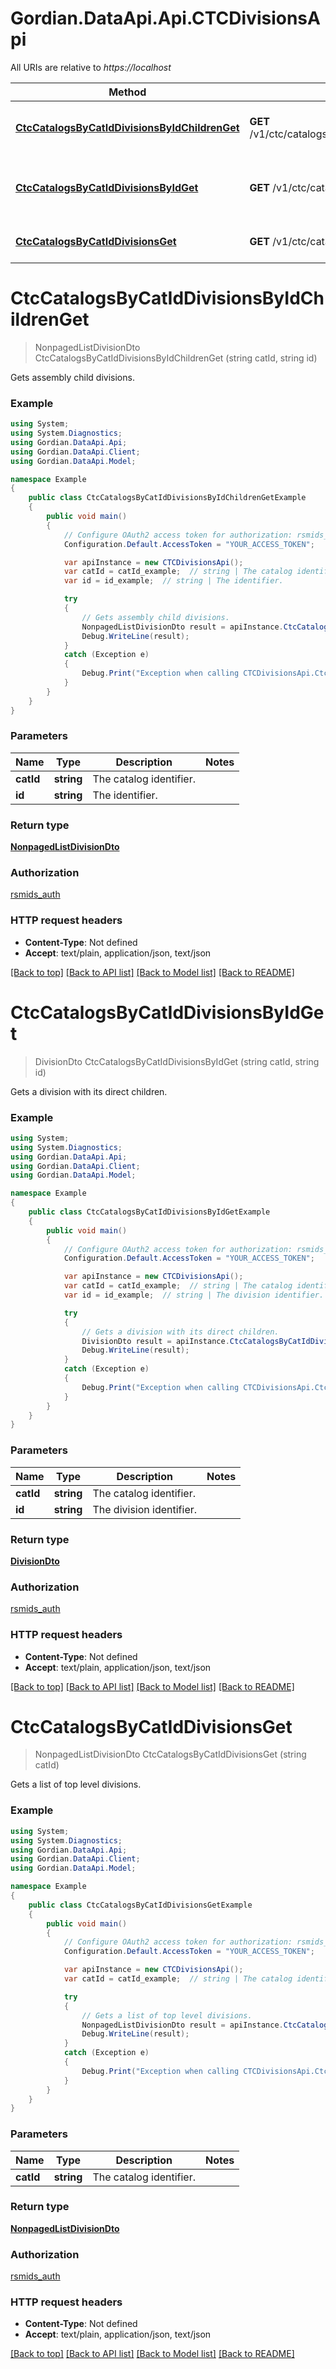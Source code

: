 # Gordian.DataApi.Api.CTCDivisionsApi

All URIs are relative to *https://localhost*

Method | HTTP request | Description
------------- | ------------- | -------------
[**CtcCatalogsByCatIdDivisionsByIdChildrenGet**](CTCDivisionsApi.md#ctccatalogsbycatiddivisionsbyidchildrenget) | **GET** /v1/ctc/catalogs/{catId}/divisions/{id}/children | Gets assembly child divisions.
[**CtcCatalogsByCatIdDivisionsByIdGet**](CTCDivisionsApi.md#ctccatalogsbycatiddivisionsbyidget) | **GET** /v1/ctc/catalogs/{catId}/divisions/{id} | Gets a division with its direct children.
[**CtcCatalogsByCatIdDivisionsGet**](CTCDivisionsApi.md#ctccatalogsbycatiddivisionsget) | **GET** /v1/ctc/catalogs/{catId}/divisions | Gets a list of top level divisions.


<a name="ctccatalogsbycatiddivisionsbyidchildrenget"></a>
# **CtcCatalogsByCatIdDivisionsByIdChildrenGet**
> NonpagedListDivisionDto CtcCatalogsByCatIdDivisionsByIdChildrenGet (string catId, string id)

Gets assembly child divisions.

### Example
```csharp
using System;
using System.Diagnostics;
using Gordian.DataApi.Api;
using Gordian.DataApi.Client;
using Gordian.DataApi.Model;

namespace Example
{
    public class CtcCatalogsByCatIdDivisionsByIdChildrenGetExample
    {
        public void main()
        {
            // Configure OAuth2 access token for authorization: rsmids_auth
            Configuration.Default.AccessToken = "YOUR_ACCESS_TOKEN";

            var apiInstance = new CTCDivisionsApi();
            var catId = catId_example;  // string | The catalog identifier.
            var id = id_example;  // string | The identifier.

            try
            {
                // Gets assembly child divisions.
                NonpagedListDivisionDto result = apiInstance.CtcCatalogsByCatIdDivisionsByIdChildrenGet(catId, id);
                Debug.WriteLine(result);
            }
            catch (Exception e)
            {
                Debug.Print("Exception when calling CTCDivisionsApi.CtcCatalogsByCatIdDivisionsByIdChildrenGet: " + e.Message );
            }
        }
    }
}
```

### Parameters

Name | Type | Description  | Notes
------------- | ------------- | ------------- | -------------
 **catId** | **string**| The catalog identifier. | 
 **id** | **string**| The identifier. | 

### Return type

[**NonpagedListDivisionDto**](NonpagedListDivisionDto.md)

### Authorization

[rsmids_auth](../README.md#rsmids_auth)

### HTTP request headers

 - **Content-Type**: Not defined
 - **Accept**: text/plain, application/json, text/json

[[Back to top]](#) [[Back to API list]](../README.md#documentation-for-api-endpoints) [[Back to Model list]](../README.md#documentation-for-models) [[Back to README]](../README.md)

<a name="ctccatalogsbycatiddivisionsbyidget"></a>
# **CtcCatalogsByCatIdDivisionsByIdGet**
> DivisionDto CtcCatalogsByCatIdDivisionsByIdGet (string catId, string id)

Gets a division with its direct children.

### Example
```csharp
using System;
using System.Diagnostics;
using Gordian.DataApi.Api;
using Gordian.DataApi.Client;
using Gordian.DataApi.Model;

namespace Example
{
    public class CtcCatalogsByCatIdDivisionsByIdGetExample
    {
        public void main()
        {
            // Configure OAuth2 access token for authorization: rsmids_auth
            Configuration.Default.AccessToken = "YOUR_ACCESS_TOKEN";

            var apiInstance = new CTCDivisionsApi();
            var catId = catId_example;  // string | The catalog identifier.
            var id = id_example;  // string | The division identifier.

            try
            {
                // Gets a division with its direct children.
                DivisionDto result = apiInstance.CtcCatalogsByCatIdDivisionsByIdGet(catId, id);
                Debug.WriteLine(result);
            }
            catch (Exception e)
            {
                Debug.Print("Exception when calling CTCDivisionsApi.CtcCatalogsByCatIdDivisionsByIdGet: " + e.Message );
            }
        }
    }
}
```

### Parameters

Name | Type | Description  | Notes
------------- | ------------- | ------------- | -------------
 **catId** | **string**| The catalog identifier. | 
 **id** | **string**| The division identifier. | 

### Return type

[**DivisionDto**](DivisionDto.md)

### Authorization

[rsmids_auth](../README.md#rsmids_auth)

### HTTP request headers

 - **Content-Type**: Not defined
 - **Accept**: text/plain, application/json, text/json

[[Back to top]](#) [[Back to API list]](../README.md#documentation-for-api-endpoints) [[Back to Model list]](../README.md#documentation-for-models) [[Back to README]](../README.md)

<a name="ctccatalogsbycatiddivisionsget"></a>
# **CtcCatalogsByCatIdDivisionsGet**
> NonpagedListDivisionDto CtcCatalogsByCatIdDivisionsGet (string catId)

Gets a list of top level divisions.

### Example
```csharp
using System;
using System.Diagnostics;
using Gordian.DataApi.Api;
using Gordian.DataApi.Client;
using Gordian.DataApi.Model;

namespace Example
{
    public class CtcCatalogsByCatIdDivisionsGetExample
    {
        public void main()
        {
            // Configure OAuth2 access token for authorization: rsmids_auth
            Configuration.Default.AccessToken = "YOUR_ACCESS_TOKEN";

            var apiInstance = new CTCDivisionsApi();
            var catId = catId_example;  // string | The catalog identifier.

            try
            {
                // Gets a list of top level divisions.
                NonpagedListDivisionDto result = apiInstance.CtcCatalogsByCatIdDivisionsGet(catId);
                Debug.WriteLine(result);
            }
            catch (Exception e)
            {
                Debug.Print("Exception when calling CTCDivisionsApi.CtcCatalogsByCatIdDivisionsGet: " + e.Message );
            }
        }
    }
}
```

### Parameters

Name | Type | Description  | Notes
------------- | ------------- | ------------- | -------------
 **catId** | **string**| The catalog identifier. | 

### Return type

[**NonpagedListDivisionDto**](NonpagedListDivisionDto.md)

### Authorization

[rsmids_auth](../README.md#rsmids_auth)

### HTTP request headers

 - **Content-Type**: Not defined
 - **Accept**: text/plain, application/json, text/json

[[Back to top]](#) [[Back to API list]](../README.md#documentation-for-api-endpoints) [[Back to Model list]](../README.md#documentation-for-models) [[Back to README]](../README.md)

